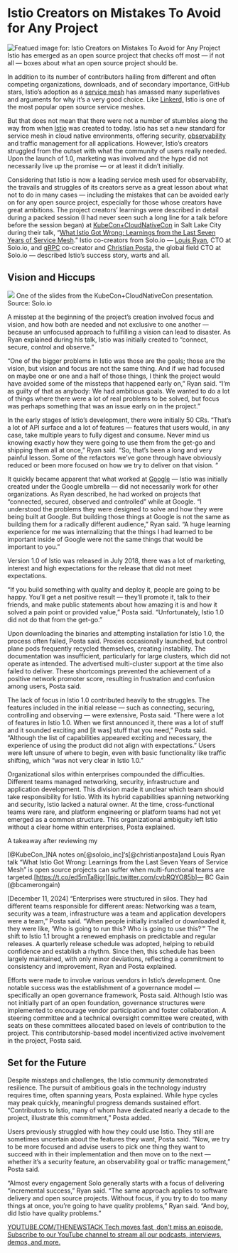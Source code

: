 # Istio Creators on Mistakes To Avoid for Any Project
![Featued image for: Istio Creators on Mistakes To Avoid for Any Project](https://cdn.thenewstack.io/media/2024/12/ec8a85ca-bruce-green-1-1-1024x683.png)
Istio has emerged as an open source project that checks off most — if not all — boxes about what an open source project should be.

In addition to its number of contributors hailing from different and often competing organizations, downloads, and of secondary importance, GitHub stars, Istio’s adoption as a [service mesh](https://thenewstack.io/service-mesh/) has amassed many superlatives and arguments for why it’s a very good choice. Like [Linkerd,](https://thenewstack.io/some-linkerd-users-must-pay-fear-and-anger-explained/) Istio is one of the most popular open source service meshes.

But that does not mean that there were not a number of stumbles along the way from when [Istio](https://thenewstack.io/ambient-mesh-can-sidecar-less-istio-make-applications-faster/) was created to today. Istio has set a new standard for service mesh in cloud native environments, offering security, [observability](https://thenewstack.io/observability/) and traffic management for all applications. However, Istio’s creators struggled from the outset with what the community of users really needed. Upon the launch of 1.0, marketing was involved and the hype did not necessarily live up the promise — or at least it didn’t initially.

Considering that Istio is now a leading service mesh used for observability, the travails and struggles of its creators serve as a great lesson about what not to do in many cases — including the mistakes that can be avoided early on for any open source project, especially for those whose creators have great ambitions. The project creators’ learnings were described in detail during a packed session (I had never seen such a long line for a talk before before the session began) at [KubeCon+CloudNativeCon](https://events.linuxfoundation.org/kubecon-cloudnativecon-north-america/) in Salt Lake City during their talk, “[What Istio Got Wrong: Learnings from the Last Seven Years of Service Mesh](https://kccncna2024.sched.com/event/1i7nP?iframe=no).” Istio co-creators from Solo.io — [Louis Ryan](https://www.linkedin.com/in/louiscryan/), CTO at Solo.io, and [gRPC](https://thenewstack.io/grpc-a-deep-dive-into-the-communication-pattern/) co-creator and [Christian Posta,](https://www.linkedin.com/in/ceposta) the global field CTO at Solo.io — described Istio’s success story, warts and all.

## Vision and Hiccups
![](https://cdn.thenewstack.io/media/2024/12/5934b5e1-capture-decran-2024-12-06-185942.png)
One of the slides from the KubeCon+CloudNativeCon presentation. Source: Solo.io

A misstep at the beginning of the project’s creation involved focus and vision, and how both are needed and not exclusive to one another — because an unfocused approach to fulfilling a vision can lead to disaster. As Ryan explained during his talk, Istio was initially created to “connect, secure, control and observe.”

“One of the bigger problems in Istio was those are the goals; those are the vision, but vision and focus are not the same thing. And if we had focused on maybe one or one and a half of those things, I think the project would have avoided some of the missteps that happened early on,” Ryan said. “I’m as guilty of that as anybody: We had ambitious goals. We wanted to do a lot of things where there were a lot of real problems to be solved, but focus was perhaps something that was an issue early on in the project.”

In the early stages of Istio’s development, there were initially 50 CRs. “That’s a lot of API surface and a lot of features — features that users would, in any case, take multiple years to fully digest and consume. Never mind us knowing exactly how they were going to use them from the get-go and shipping them all at once,” Ryan said. “So, that’s been a long and very painful lesson. Some of the refactors we’ve gone through have obviously reduced or been more focused on how we try to deliver on that vision. “

It quickly became apparent that what worked at [Google](https://cloud.google.com/?utm_content=inline+mention) — Istio was initially created under the Google umbrella — did not necessarily work for other organizations. As Ryan described, he had worked on projects that “connected, secured, observed and controlled” while at Google. “I understood the problems they were designed to solve and how they were being built at Google. But building those things at Google is not the same as building them for a radically different audience,” Ryan said. “A huge learning experience for me was internalizing that the things I had learned to be important inside of Google were not the same things that would be important to you.”

Version 1.0 of Istio was released in July 2018, there was a lot of marketing, interest and high expectations for the release that did not meet expectations.

“If you build something with quality and deploy it, people are going to be happy. You’ll get a net positive result — they’ll promote it, talk to their friends, and make public statements about how amazing it is and how it solved a pain point or provided value,” Posta said. “Unfortunately, Istio 1.0 did not do that from the get-go.”

Upon downloading the binaries and attempting installation for Istio 1.0, the process often failed, Posta said. Proxies occasionally launched, but control plane pods frequently recycled themselves, creating instability. The documentation was insufficient, particularly for large clusters, which did not operate as intended. The advertised multi-cluster support at the time also failed to deliver. These shortcomings prevented the achievement of a positive network promoter score, resulting in frustration and confusion among users, Posta said.

The lack of focus in Istio 1.0 contributed heavily to the struggles. The features included in the initial release — such as connecting, securing, controlling and observing — were extensive, Posta said. “There were a lot of features in Istio 1.0. When we first announced it, there was a lot of stuff and it sounded exciting and [it was] stuff that you need,” Posta said. “Although the list of capabilities appeared exciting and necessary, the experience of using the product did not align with expectations.” Users were left unsure of where to begin, even with basic functionality like traffic shifting, which “was not very clear in Istio 1.0.”

Organizational silos within enterprises compounded the difficulties. Different teams managed networking, security, infrastructure and application development. This division made it unclear which team should take responsibility for Istio. With its hybrid capabilities spanning networking and security, Istio lacked a natural owner. At the time, cross-functional teams were rare, and platform engineering or platform teams had not yet emerged as a common structure. This organizational ambiguity left Istio without a clear home within enterprises, Posta explained.

A takeaway after reviewing my

[@KubeCon_]NA notes on[@soloio_inc]‘s[@christianposta]and Louis Ryan talk “What Istio Got Wrong: Learnings from the Last Seven Years of Service Mesh” is open source projects can suffer when multi-functional teams are targeted.[https://t.co/ed5mTa8igr][pic.twitter.com/cvbRQYO85b]— BC Gain (@bcamerongain)

[December 11, 2024]
“Enterprises were structured in silos. They had different teams responsible for different areas: Networking was a team, security was a team, infrastructure was a team and application developers were a team,” Posta said. “When people initially installed or downloaded it, they were like, ‘Who is going to run this? Who is going to use this?’”
The shift to Istio 1.1 brought a renewed emphasis on predictable and regular releases. A quarterly release schedule was adopted, helping to rebuild confidence and establish a rhythm. Since then, this schedule has been largely maintained, with only minor deviations, reflecting a commitment to consistency and improvement, Ryan and Posta explained.

Efforts were made to involve various vendors in Istio’s development. One notable success was the establishment of a governance model — specifically an open governance framework, Posta said. Although Istio was not initially part of an open foundation, governance structures were implemented to encourage vendor participation and foster collaboration. A steering committee and a technical oversight committee were created, with seats on these committees allocated based on levels of contribution to the project. This contributorship-based model incentivized active involvement in the project, Posta said.

## Set for the Future
Despite missteps and challenges, the Istio community demonstrated resilience. The pursuit of ambitious goals in the technology industry requires time, often spanning years, Posta explained. While hype cycles may peak quickly, meaningful progress demands sustained effort. “Contributors to Istio, many of whom have dedicated nearly a decade to the project, illustrate this commitment,” Posta added.

Users previously struggled with how they could use Istio. They still are sometimes uncertain about the features they want, Posta said. “Now, we try to be more focused and advise users to pick one thing they want to succeed with in their implementation and then move on to the next — whether it’s a security feature, an observability goal or traffic management,” Posta said.

“Almost every engagement Solo generally starts with a focus of delivering “incremental success,” Ryan said. “The same approach applies to software delivery and open source projects. Without focus, if you try to do too many things at once, you’re going to have quality problems,” Ryan said. “And boy, did Istio have quality problems.”

[
YOUTUBE.COM/THENEWSTACK
Tech moves fast, don't miss an episode. Subscribe to our YouTube
channel to stream all our podcasts, interviews, demos, and more.
](https://youtube.com/thenewstack?sub_confirmation=1)